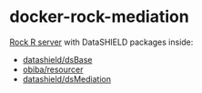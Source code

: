 # docker-rock-mediation

[Rock R server](https://www.obiba.org/pages/products/rock/) with DataSHIELD packages inside:

* [datashield/dsBase](https://github.com/datashield/dsBase)
* [obiba/resourcer](https://github.com/obiba/resourcer)
* [datashield/dsMediation](https://github.com/datashield/dsMediation)
